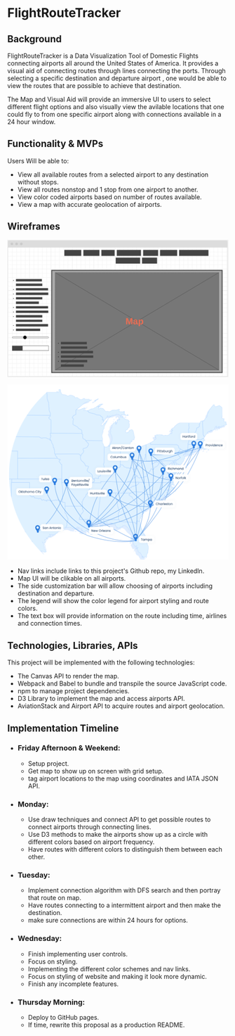 # FlightRouteTracker #

## Background ##

FlightRouteTracker is a Data Visualization Tool of Domestic Flights connecting airports all around the United States of America. It provides a visual aid of connecting routes through lines connecting the ports. Through selecting a specific destination and departure airport , one would be able to view the routes that are possible to achieve that destination.

The Map and Visual Aid will provide an immersive UI to users to select different flight options and also visually view the avilable locations that one could fly to from one specific airport along with connections available in a 24 hour window. 

## Functionality & MVPs ##

Users Will be able to:

* View all available routes from a selected airport to any destination without stops.
* View all routes nonstop and 1 stop from one airport to another.
* View color coded airports based on number of routes available.
* View a map with accurate geolocation of airports.



## Wireframes ##

![Alt text](https://github.com/skvisshal/FlightRouteTracker/blob/main/sampleTemplate.jpeg "Wireframe")

![Alt text](https://github.com/skvisshal/FlightRouteTracker/blob/main/RouteMap.svg?raw=true "Sample Map")

* Nav links include links to this project's Github repo, my LinkedIn.
* Map UI will be clikable on  all airports.
* The side customization bar will allow choosing of airports including destination and departure.
* The legend will show the color legend for airport styling and route colors.
* The text box will provide information on the route including time, airlines and connection times.

## Technologies, Libraries, APIs ##

This project will be implemented with the following technologies:

* The Canvas API to render the map.
* Webpack and Babel to bundle and transpile the source JavaScript code.
* npm to manage project dependencies.
* D3 Library to implement the map and access airports API.
* AviationStack and Airport API to acquire routes and airport geolocation.

## Implementation Timeline ##


* ### Friday Afternoon & Weekend: ### 
  * Setup project.
  * Get map to show up on screen with grid setup.
  * tag airport locations to the map using coordinates and IATA JSON API.

* ### Monday: ### 
  * Use draw techniques and connect API to get possible routes to connect airports through connecting lines.
  * Use D3 methods to make the airports show up as a circle with different colors based on airport frequency.
  * Have routes with different colors to distinguish them between each other.

* ### Tuesday: ### 
  *  Implement connection algorithm with DFS search and then portray that route on map.
  *  Have routes connecting to a intermittent airport and then make the destination.
  *  make sure connections are within 24 hours for options.

* ### Wednesday: ### 
  * Finish implementing user controls.
  * Focus on styling.
  * Implementing the different color schemes and nav links.
  * Focus on styling of website and making it look more dynamic.
  * Finish any incomplete features.

* ### Thursday Morning: ### 
  * Deploy to GitHub pages. 
  * If time, rewrite this proposal as a production README.
